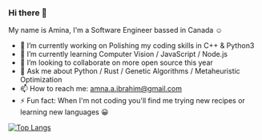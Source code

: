 ### Hi there 👋

My name is Amina, I'm a Software Engineer bassed in Canada :relaxed:


- 🔭 I’m currently working on Polishing my coding skills in C++ & Python3
- 🌱 I’m currently learning Computer Vision / JavaScript / Node.js
- 👯 I’m looking to collaborate on more open source this year
- 💬 Ask me about Python / Rust / Genetic Algorithms / Metaheuristic Optimization
- 📫 How to reach me: amna.a.ibrahim@gmail.com
- ⚡ Fun fact: When I'm not coding you'll find me trying new recipes or learning new languages :grinning: 



[![Top Langs](https://github-readme-stats.vercel.app/api/top-langs/?username=Amna-A&langs_count=8&layout=compact)](https://github.com/anuraghazra/github-readme-stats)

